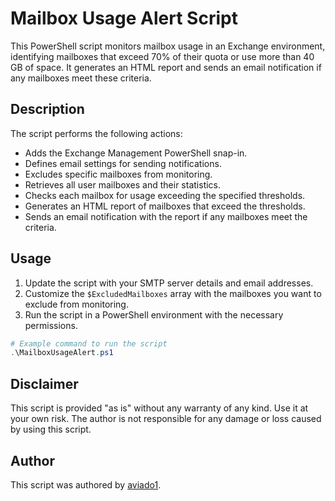 
# Mailbox Usage Alert Script

This PowerShell script monitors mailbox usage in an Exchange environment, identifying mailboxes that exceed 70% of their quota or use more than 40 GB of space. It generates an HTML report and sends an email notification if any mailboxes meet these criteria.

## Description

The script performs the following actions:
- Adds the Exchange Management PowerShell snap-in.
- Defines email settings for sending notifications.
- Excludes specific mailboxes from monitoring.
- Retrieves all user mailboxes and their statistics.
- Checks each mailbox for usage exceeding the specified thresholds.
- Generates an HTML report of mailboxes that exceed the thresholds.
- Sends an email notification with the report if any mailboxes meet the criteria.

## Usage

1. Update the script with your SMTP server details and email addresses.
2. Customize the `$ExcludedMailboxes` array with the mailboxes you want to exclude from monitoring.
3. Run the script in a PowerShell environment with the necessary permissions.

```powershell
# Example command to run the script
.\MailboxUsageAlert.ps1
```

## Disclaimer

This script is provided "as is" without any warranty of any kind. Use it at your own risk. The author is not responsible for any damage or loss caused by using this script.

## Author

This script was authored by [aviado1](https://github.com/aviado1).
